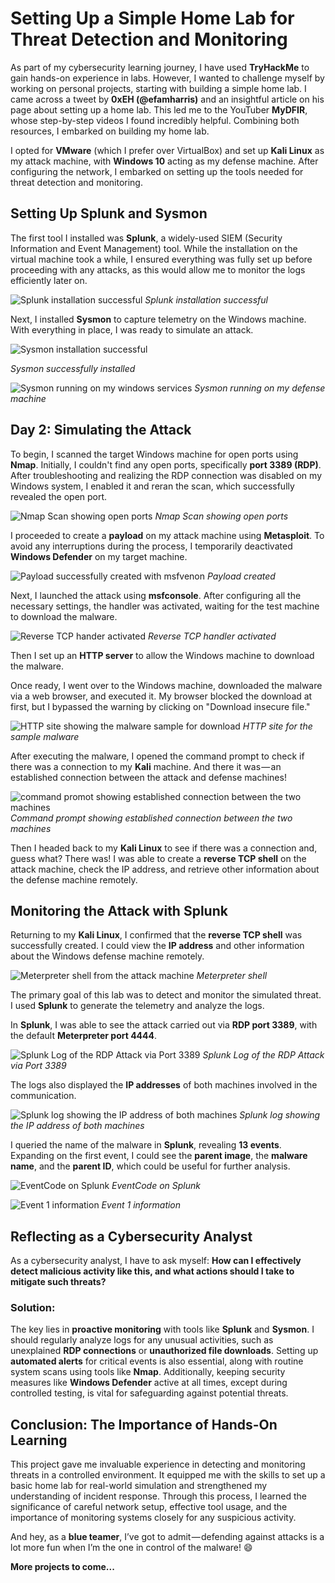 # Setting Up a Simple Home Lab for Threat Detection and Monitoring

As part of my cybersecurity learning journey, I have used **TryHackMe** to gain hands-on experience in labs. However, I wanted to challenge myself by working on personal projects, starting with building a simple home lab. I came across a tweet by **0xEH (@efamharris)** and an insightful article on his page about setting up a home lab. This led me to the YouTuber **MyDFIR**, whose step-by-step videos I found incredibly helpful. Combining both resources, I embarked on building my home lab.

I opted for **VMware** (which I prefer over VirtualBox) and set up **Kali Linux** as my attack machine, with **Windows 10** acting as my defense machine. After configuring the network, I embarked on setting up the tools needed for threat detection and monitoring.

## Setting Up Splunk and Sysmon

The first tool I installed was **Splunk**, a widely-used SIEM (Security Information and Event Management) tool. While the installation on the virtual machine took a while, I ensured everything was fully set up before proceeding with any attacks, as this would allow me to monitor the logs efficiently later on.

![Splunk installation successful](assets/splunkinstall.png)
*Splunk installation successful*

Next, I installed **Sysmon** to capture telemetry on the Windows machine. With everything in place, I was ready to simulate an attack.

![Sysmon installation successful](assets/sysmon.png)

*Sysmon successfully installed* 

![Sysmon running on my windows services](assets/sysmonrun.png)
*Sysmon running on my defense machine*

## Day 2: Simulating the Attack

To begin, I scanned the target Windows machine for open ports using **Nmap**. Initially, I couldn't find any open ports, specifically **port 3389 (RDP)**. After troubleshooting and realizing the RDP connection was disabled on my Windows system, I enabled it and reran the scan, which successfully revealed the open port.

![Nmap Scan showing open ports](assets/nmapscan.png)
*Nmap Scan showing open ports*

I proceeded to create a **payload** on my attack machine using **Metasploit**. To avoid any interruptions during the process, I temporarily deactivated **Windows Defender** on my target machine.

![Payload successfully created with msfvenon](assets/payload.png)
*Payload created*

Next, I launched the attack using **msfconsole**. After configuring all the necessary settings, the handler was activated, waiting for the test machine to download the malware.

![Reverse TCP hander activated](assets/handlerstart.png)
*Reverse TCP handler activated*

Then I set up an **HTTP server** to allow the Windows machine to download the malware.

Once ready, I went over to the Windows machine, downloaded the malware via a web browser, and executed it. My browser blocked the download at first, but I bypassed the warning by clicking on "Download insecure file."

![HTTP site showing the malware sample for download](assets/download.png)
*HTTP site for the sample malware*

After executing the malware, I opened the command prompt to check if there was a connection to my **Kali** machine. And there it was — an established connection between the attack and defense machines!

![command promot showing established connection between the two machines](assets/netstatannob.png)
*Command prompt showing established connection between the two machines*

Then I headed back to my **Kali Linux** to see if there was a connection and, guess what? There was! I was able to create a **reverse TCP shell** on the attack machine, check the IP address, and retrieve other information about the defense machine remotely.

## Monitoring the Attack with Splunk

Returning to my **Kali Linux**, I confirmed that the **reverse TCP shell** was successfully created. I could view the **IP address** and other information about the Windows defense machine remotely.

![Meterpreter shell from the attack machine](assets/connecttest.png)
*Meterpreter shell*

The primary goal of this lab was to detect and monitor the simulated threat. I used **Splunk** to generate the telemetry and analyze the logs.

In **Splunk**, I was able to see the attack carried out via **RDP port 3389**, with the default **Meterpreter port 4444**.

![Splunk Log of the RDP Attack via Port 3389](assets/splunkimg1.png)
*Splunk Log of the RDP Attack via Port 3389*

The logs also displayed the **IP addresses** of both machines involved in the communication.

![Splunk log showing the IP address of both machines](assets/splunkimg2.png)
*Splunk log showing the IP address of both machines*

I queried the name of the malware in **Splunk**, revealing **13 events**. Expanding on the first event, I could see the **parent image**, the **malware name**, and the **parent ID**, which could be useful for further analysis.

![EventCode on Splunk](assets/eventcode.png)
*EventCode on Splunk* 

![Event 1 information](assets/eventdetails.png)
*Event 1 information*

## Reflecting as a Cybersecurity Analyst

As a cybersecurity analyst, I have to ask myself: **How can I effectively detect malicious activity like this, and what actions should I take to mitigate such threats?**

### Solution:

The key lies in **proactive monitoring** with tools like **Splunk** and **Sysmon**. I should regularly analyze logs for any unusual activities, such as unexplained **RDP connections** or **unauthorized file downloads**. Setting up **automated alerts** for critical events is also essential, along with routine system scans using tools like **Nmap**. Additionally, keeping security measures like **Windows Defender** active at all times, except during controlled testing, is vital for safeguarding against potential threats.

## Conclusion: The Importance of Hands-On Learning

This project gave me invaluable experience in detecting and monitoring threats in a controlled environment. It equipped me with the skills to set up a basic home lab for real-world simulation and strengthened my understanding of incident response. Through this process, I learned the significance of careful network setup, effective tool usage, and the importance of monitoring systems closely for any suspicious activity.

And hey, as a **blue teamer**, I’ve got to admit — defending against attacks is a lot more fun when I’m the one in control of the malware! 😄

**More projects to come...**
